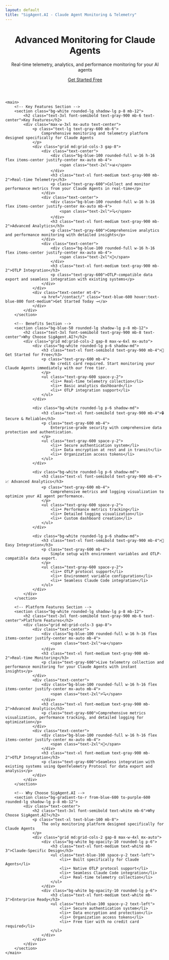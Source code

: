 ```yaml
---
layout: default
title: "SigAgent.AI - Claude Agent Monitoring & Telemetry"
---
```


<div class="max-w-6xl mx-auto px-4 sm:px-6 md:px-8 py-4 md:py-12">
    <!-- Hero Section -->
    <header class="text-center md:mb-12 mb-8">
        <h1 class="text-4xl md:text-5xl font-bold text-gray-900 mb-6">Advanced <span class="bg-gradient-to-r from-blue-600 to-purple-600 bg-clip-text text-transparent">Monitoring</span> for Claude Agents</h1>
        <div class="text-xl md:text-2xl text-gray-600 mb-8">
            <p class="mb-4">Real-time telemetry, analytics, and performance monitoring for your AI agents</p>
        </div>
        <div class="flex justify-center items-center">
            <a href="/contact/" class="inline-block bg-gradient-to-r from-blue-600 to-purple-600 hover:from-blue-700 hover:to-purple-700 text-white px-8 py-4 rounded-lg font-semibold text-lg transition-all duration-200 shadow-lg hover:shadow-xl">
                Get Started Free
            </a>
        </div>
    </header>

    <main>
        <!-- Key Features Section -->
        <section class="bg-white rounded-lg shadow-lg p-8 mb-12">
            <h2 class="text-3xl font-semibold text-gray-900 mb-6 text-center">Key Features</h2>
            <div class="max-w-3xl mx-auto text-center">
                <p class="text-lg text-gray-600 mb-6">
                    Comprehensive monitoring and telemetry platform designed specifically for Claude Agents
                </p>
                <div class="grid md:grid-cols-3 gap-8">
                    <div class="text-center">
                        <div class="bg-blue-100 rounded-full w-16 h-16 flex items-center justify-center mx-auto mb-4">
                            <span class="text-2xl">📊</span>
                        </div>
                        <h3 class="text-xl font-medium text-gray-900 mb-2">Real-time Telemetry</h3>
                        <p class="text-gray-600">Collect and monitor performance metrics from your Claude Agents in real-time</p>
                    </div>
                    <div class="text-center">
                        <div class="bg-blue-100 rounded-full w-16 h-16 flex items-center justify-center mx-auto mb-4">
                            <span class="text-2xl">🔍</span>
                        </div>
                        <h3 class="text-xl font-medium text-gray-900 mb-2">Advanced Analytics</h3>
                        <p class="text-gray-600">Comprehensive analytics and performance monitoring with detailed insights</p>
                    </div>
                    <div class="text-center">
                        <div class="bg-blue-100 rounded-full w-16 h-16 flex items-center justify-center mx-auto mb-4">
                            <span class="text-2xl">🔗</span>
                        </div>
                        <h3 class="text-xl font-medium text-gray-900 mb-2">OTLP Integration</h3>
                        <p class="text-gray-600">OTLP-compatible data export and seamless integration with existing systems</p>
                    </div>
                </div>
                <div class="text-center mt-6">
                    <a href="/contact/" class="text-blue-600 hover:text-blue-800 font-medium">Get Started Today →</a>
                </div>
            </div>
        </section>

        <!-- Benefits Section -->
        <section class="bg-blue-50 rounded-lg shadow-lg p-8 mb-12">
            <h2 class="text-3xl font-semibold text-gray-900 mb-8 text-center">Why Choose SigAgent.AI?</h2>
            <div class="grid md:grid-cols-2 gap-8 max-w-6xl mx-auto">
                <div class="bg-white rounded-lg p-6 shadow-md">
                    <h3 class="text-xl font-semibold text-gray-900 mb-4">🚀 Get Started for Free</h3>
                    <p class="text-gray-600 mb-4">
                        No credit card required. Start monitoring your Claude Agents immediately with our free tier.
                    </p>
                    <ul class="text-gray-600 space-y-2">
                        <li>• Real-time telemetry collection</li>
                        <li>• Basic analytics dashboard</li>
                        <li>• OTLP integration support</li>
                    </ul>
                </div>
                
                <div class="bg-white rounded-lg p-6 shadow-md">
                    <h3 class="text-xl font-semibold text-gray-900 mb-4">🔒 Secure & Reliable</h3>
                    <p class="text-gray-600 mb-4">
                        Enterprise-grade security with comprehensive data protection and authentication.
                    </p>
                    <ul class="text-gray-600 space-y-2">
                        <li>• Secure authentication system</li>
                        <li>• Data encryption at rest and in transit</li>
                        <li>• Organization access tokens</li>
                    </ul>
                </div>
                
                <div class="bg-white rounded-lg p-6 shadow-md">
                    <h3 class="text-xl font-semibold text-gray-900 mb-4">📈 Advanced Analytics</h3>
                    <p class="text-gray-600 mb-4">
                        Comprehensive metrics and logging visualization to optimize your AI agent performance.
                    </p>
                    <ul class="text-gray-600 space-y-2">
                        <li>• Performance metrics tracking</li>
                        <li>• Detailed logging visualization</li>
                        <li>• Custom dashboard creation</li>
                    </ul>
                </div>
                
                <div class="bg-white rounded-lg p-6 shadow-md">
                    <h3 class="text-xl font-semibold text-gray-900 mb-4">🔧 Easy Integration</h3>
                    <p class="text-gray-600 mb-4">
                        Simple setup with environment variables and OTLP-compatible data export.
                    </p>
                    <ul class="text-gray-600 space-y-2">
                        <li>• OTLP protocol support</li>
                        <li>• Environment variable configuration</li>
                        <li>• Seamless Claude Code integration</li>
                    </ul>
                </div>
            </div>
        </section>

        <!-- Platform Features Section -->
        <section class="bg-white rounded-lg shadow-lg p-8 mb-12">
            <h2 class="text-3xl font-semibold text-gray-900 mb-6 text-center">Platform Features</h2>
            <div class="grid md:grid-cols-3 gap-8">
                <div class="text-center">
                    <div class="bg-blue-100 rounded-full w-16 h-16 flex items-center justify-center mx-auto mb-4">
                        <span class="text-2xl">📊</span>
                    </div>
                    <h3 class="text-xl font-medium text-gray-900 mb-2">Real-time Monitoring</h3>
                    <p class="text-gray-600">Live telemetry collection and performance monitoring for your Claude Agents with instant insights</p>
                </div>
                <div class="text-center">
                    <div class="bg-blue-100 rounded-full w-16 h-16 flex items-center justify-center mx-auto mb-4">
                        <span class="text-2xl">🔍</span>
                    </div>
                    <h3 class="text-xl font-medium text-gray-900 mb-2">Advanced Analytics</h3>
                    <p class="text-gray-600">Comprehensive metrics visualization, performance tracking, and detailed logging for optimization</p>
                </div>
                <div class="text-center">
                    <div class="bg-blue-100 rounded-full w-16 h-16 flex items-center justify-center mx-auto mb-4">
                        <span class="text-2xl">🔗</span>
                    </div>
                    <h3 class="text-xl font-medium text-gray-900 mb-2">OTLP Integration</h3>
                    <p class="text-gray-600">Seamless integration with existing systems using OpenTelemetry Protocol for data export and analysis</p>
                </div>
            </div>
        </section>

        <!-- Why Choose SigAgent.AI -->
        <section class="bg-gradient-to-r from-blue-600 to-purple-600 rounded-lg shadow-lg p-8 mb-12">
            <div class="text-center">
                <h2 class="text-3xl font-semibold text-white mb-6">Why Choose SigAgent.AI?</h2>
                <p class="text-xl text-blue-100 mb-8">
                    The only monitoring platform designed specifically for Claude Agents
                </p>
                <div class="grid md:grid-cols-2 gap-8 max-w-4xl mx-auto">
                    <div class="bg-white bg-opacity-10 rounded-lg p-6">
                        <h3 class="text-xl font-medium text-white mb-3">Claude-Specific Design</h3>
                        <ul class="text-blue-100 space-y-2 text-left">
                            <li>• Built specifically for Claude Agents</li>
                            <li>• Native OTLP protocol support</li>
                            <li>• Seamless Claude Code integration</li>
                            <li>• Real-time telemetry collection</li>
                        </ul>
                    </div>
                    <div class="bg-white bg-opacity-10 rounded-lg p-6">
                        <h3 class="text-xl font-medium text-white mb-3">Enterprise Ready</h3>
                        <ul class="text-blue-100 space-y-2 text-left">
                            <li>• Secure authentication system</li>
                            <li>• Data encryption and protection</li>
                            <li>• Organization access tokens</li>
                            <li>• Free tier with no credit card required</li>
                        </ul>
                    </div>
                </div>
            </div>
        </section>
    </main>
</div>